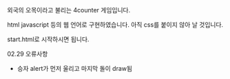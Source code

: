 외국의 오목이라고 불리는 4counter 게임입니다.

html javascript 등의 웹 언어로 구현하였습니다.
아직 css를 붙이지 않아 날 것입니다.

start.html로 시작하시면 됩니다.

02.29 오류사항
 - 승자 alert가 먼저 울리고 마지막 돌이 draw됨
